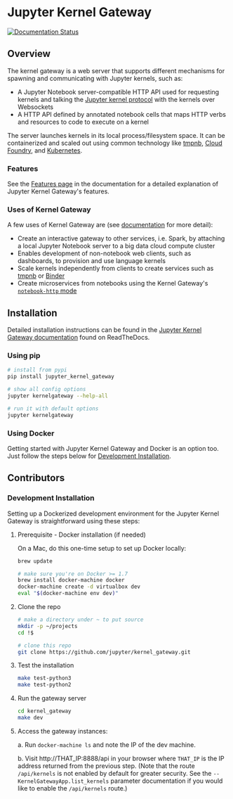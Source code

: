# Jupyter Kernel Gateway
[![Documentation Status](http://readthedocs.org/projects/jupyter-kernel-gateway/badge/?version=latest)](http://jupyter-kernel-gateway.readthedocs.org/en/latest/?badge=latest)

## Overview

The kernel gateway is a web server that supports different mechanisms for spawning and
communicating with Jupyter kernels, such as:

* A Jupyter Notebook server-compatible HTTP API used for requesting kernels
  and talking the [Jupyter kernel protocol](https://jupyter-client.readthedocs.org/en/latest/messaging.html)
  with the kernels over Websockets
* A HTTP API defined by annotated notebook cells that maps HTTP verbs and
  resources to code to execute on a kernel

The server launches kernels in its local process/filesystem space. It can be containerized and scaled out using common technology like [tmpnb](https://github.com/jupyter/tmpnb), [Cloud Foundry](https://github.com/cloudfoundry), and [Kubernetes](http://kubernetes.io/).

### Features
See the [Features page](https://jupyter-kernel-gateway.readthedocs.org/en/latest/) in the 
documentation for a detailed explanation of Jupyter Kernel Gateway's
features.

### Uses of Kernel Gateway
A few uses of Kernel Gateway are (see [documentation](https://jupyter-kernel-gateway.readthedocs.org/en/latest/)
for more detail):
* Create an interactive gateway to other services, i.e. Spark, by attaching a
  local Jupyter Notebook server to a big data cloud compute cluster
* Enables development of non-notebook web clients, such as dashboards, to
  provision and use language kernels
* Scale kernels independently from clients to create services such as
  [tmpnb](https://github.com/jupyter/tmpnb) or [Binder](https://mybinder.org)
* Create microservices from notebooks using the Kernel Gateway's 
  [`notebook-http` mode](#notebook-http-mode)

## Installation

Detailed installation instructions can be found in the 
[Jupyter Kernel Gateway documentation](https://jupyter-kernel-gateway.readthedocs.org/en/latest/)
found on ReadTheDocs.

### Using pip

```bash
# install from pypi
pip install jupyter_kernel_gateway

# show all config options
jupyter kernelgateway --help-all

# run it with default options
jupyter kernelgateway
```
### Using Docker

Getting started with Jupyter Kernel Gateway and Docker is an option too.
Just follow the steps below for [Development Installation](#Development%20Installation).

## Contributors

### Development Installation

Setting up a Dockerized development environment for the Jupyter Kernel Gateway is
straightforward using these steps:

1. Prerequisite - Docker installation (if needed)

   On a Mac, do this one-time setup to set up Docker locally:

   ```bash
   brew update

   # make sure you're on Docker >= 1.7
   brew install docker-machine docker
   docker-machine create -d virtualbox dev
   eval "$(docker-machine env dev)"
   ```

2. Clone the repo

   ```bash
   # make a directory under ~ to put source
   mkdir -p ~/projects
   cd !$

   # clone this repo
   git clone https://github.com/jupyter/kernel_gateway.git
   ```
   
3. Test the installation

   ```bash
   make test-python3
   make test-python2
   ```

4. Run the gateway server

   ```bash
   cd kernel_gateway
   make dev
   ```

5. Access the gateway instances:

   a. Run `docker-machine ls` and note the IP of the dev machine.
   
   b. Visit http://THAT_IP:8888/api in your browser where `THAT_IP` is the IP
      address returned from the previous step. (Note that the 
      route `/api/kernels` is not enabled by default for greater security. See
      the `--KernelGatewayApp.list_kernels` parameter documentation if you
      would like to enable the `/api/kernels` route.)
